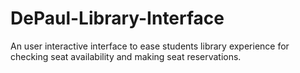 # DePaul-Library-Interface
An user interactive interface to ease students library experience for checking seat availability and making seat reservations.
